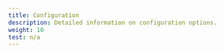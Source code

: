 ```yaml
---
title: Configuration
description: Detailed information on configuration options.
weight: 10
test: n/a
---
```

